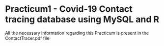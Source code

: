 # Practicum1 - Covid-19 Contact tracing database using MySQL and R

All the necessary information regarding this Practicum is present in the ContactTracer.pdf file
